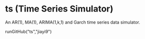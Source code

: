 # ts (Time Series Simulator)

An AR(1), MA(1), ARIMA(1,k,1) and Garch time series data simulator.

runGitHub("ts","jiayi9")
